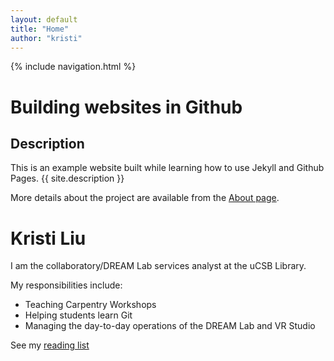 ```yaml
---
layout: default
title: "Home"
author: "kristi"
---
```


{% include navigation.html %}

# Building websites in Github

## Description
This is an example website built while learning how to use Jekyll and Github Pages.
{{ site.description }}

More details about the project are available from the [About page](about.md).

# Kristi Liu

I am the collaboratory/DREAM Lab services analyst at the uCSB Library.

My responsibilities include: 

- Teaching Carpentry Workshops
- Helping students learn Git
- Managing the day-to-day operations of the DREAM Lab and VR Studio

See my [reading list](reading-list.html)


